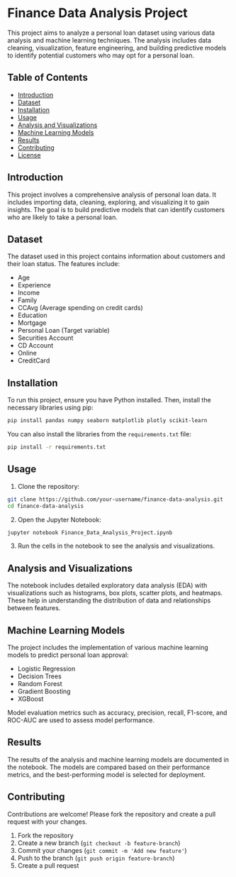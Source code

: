 
# Finance Data Analysis Project

This project aims to analyze a personal loan dataset using various data analysis and machine learning techniques. The analysis includes data cleaning, visualization, feature engineering, and building predictive models to identify potential customers who may opt for a personal loan.

## Table of Contents
- [Introduction](#introduction)
- [Dataset](#dataset)
- [Installation](#installation)
- [Usage](#usage)
- [Analysis and Visualizations](#analysis-and-visualizations)
- [Machine Learning Models](#machine-learning-models)
- [Results](#results)
- [Contributing](#contributing)
- [License](#license)

## Introduction
This project involves a comprehensive analysis of personal loan data. It includes importing data, cleaning, exploring, and visualizing it to gain insights. The goal is to build predictive models that can identify customers who are likely to take a personal loan.

## Dataset
The dataset used in this project contains information about customers and their loan status. The features include:
- Age
- Experience
- Income
- Family
- CCAvg (Average spending on credit cards)
- Education
- Mortgage
- Personal Loan (Target variable)
- Securities Account
- CD Account
- Online
- CreditCard

## Installation
To run this project, ensure you have Python installed. Then, install the necessary libraries using pip:

```bash
pip install pandas numpy seaborn matplotlib plotly scikit-learn
```

You can also install the libraries from the `requirements.txt` file:

```bash
pip install -r requirements.txt
```

## Usage
1. Clone the repository:

```bash
git clone https://github.com/your-username/finance-data-analysis.git
cd finance-data-analysis
```

2. Open the Jupyter Notebook:

```bash
jupyter notebook Finance_Data_Analysis_Project.ipynb
```

3. Run the cells in the notebook to see the analysis and visualizations.

## Analysis and Visualizations
The notebook includes detailed exploratory data analysis (EDA) with visualizations such as histograms, box plots, scatter plots, and heatmaps. These help in understanding the distribution of data and relationships between features.

## Machine Learning Models
The project includes the implementation of various machine learning models to predict personal loan approval:
- Logistic Regression
- Decision Trees
- Random Forest
- Gradient Boosting
- XGBoost

Model evaluation metrics such as accuracy, precision, recall, F1-score, and ROC-AUC are used to assess model performance.

## Results
The results of the analysis and machine learning models are documented in the notebook. The models are compared based on their performance metrics, and the best-performing model is selected for deployment.

## Contributing
Contributions are welcome! Please fork the repository and create a pull request with your changes.

1. Fork the repository
2. Create a new branch (`git checkout -b feature-branch`)
3. Commit your changes (`git commit -m 'Add new feature'`)
4. Push to the branch (`git push origin feature-branch`)
5. Create a pull request






